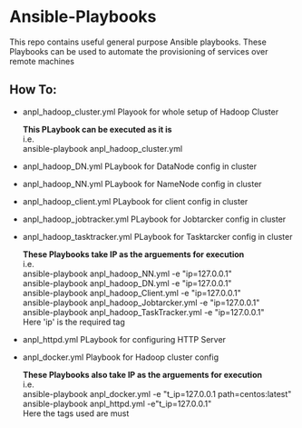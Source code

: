 # Ansible-Playbooks
This repo contains useful general purpose Ansible playbooks.
These Playbooks can be used to automate the provisioning of services over remote machines

## How To:
- anpl_hadoop_cluster.yml Playook for whole setup of Hadoop Cluster

    __This PLaybook can be executed as it is__\
    i.e.\
    ansible-playbook anpl_hadoop_cluster.yml
    
- anpl_hadoop_DN.yml	PLaybook for DataNode config in cluster
- anpl_hadoop_NN.yml	PLaybook for NameNode config in cluster
- anpl_hadoop_client.yml	PLaybook for client config in cluster
- anpl_hadoop_jobtracker.yml	PLaybook for Jobtarcker config in cluster
- anpl_hadoop_tasktracker.yml	PLaybook for Tasktarcker config in cluster

    __These Playbooks take IP as the arguements for execution__\
    i.e.\
    ansible-playbook anpl_hadoop_NN.yml -e "ip=127.0.0.1"\
    ansible-playbook anpl_hadoop_DN.yml -e "ip=127.0.0.1"\
    ansible-playbook anpl_hadoop_Client.yml -e "ip=127.0.0.1"\
    ansible-playbook anpl_hadoop_Jobtarcker.yml -e "ip=127.0.0.1"\
    ansible-playbook anpl_hadoop_TaskTracker.yml -e "ip=127.0.0.1"\
    Here 'ip' is the required tag

- anpl_httpd.yml	PLaybook for configuring HTTP Server
- anpl_docker.yml	Playbook for Hadoop cluster config

    __These Playbooks also take IP as the arguements for execution__\
    i.e.\
    ansible-playbook anpl_docker.yml -e "t_ip=127.0.0.1 path=centos:latest"\
    ansible-playbook anpl_httpd.yml -e"t_ip=127.0.0.1"\
    Here the tags used are must
